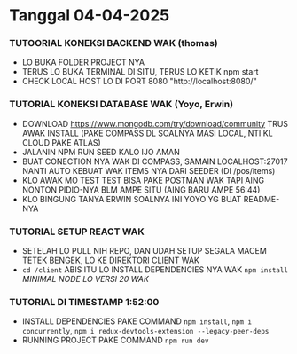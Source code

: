 # Tanggal 04-04-2025

### TUTOORIAL KONEKSI BACKEND WAK (thomas)
- LO BUKA FOLDER PROJECT NYA
- TERUS LO BUKA TERMINAL DI SITU, TERUS LO KETIK npm start
- CHECK LOCAL HOST LO DI PORT 8080 "http://localhost:8080/"

### TUTORIAL KONEKSI DATABASE WAK (Yoyo, Erwin)
- DOWNLOAD https://www.mongodb.com/try/download/community TRUS AWAK INSTALL (PAKE COMPASS DL SOALNYA MASI LOCAL, NTI KL CLOUD PAKE ATLAS)
- JALANIN NPM RUN SEED KALO IJO AMAN
- BUAT CONECTION NYA WAK DI COMPASS, SAMAIN LOCALHOST:27017 NANTI AUTO KEBUAT WAK ITEMS NYA DARI SEEDER (DI /pos/items)
- KLO AWAK MO TEST TEST BISA PAKE POSTMAN WAK TAPI AING NONTON PIDIO-NYA BLM AMPE SITU (AING BARU AMPE 56:44)
- KLO BINGUNG TANYA ERWIN SOALNYA INI YOYO YG BUAT README-NYA

### TUTORIAL SETUP REACT WAK
- SETELAH LO PULL NIH REPO, DAN UDAH SETUP SEGALA MACEM TETEK BENGEK, LO KE DIREKTORI CLIENT WAK
- `cd /client` ABIS ITU LO INSTALL DEPENDENCIES NYA WAK `npm install` *MINIMAL NODE LO VERSI 20 WAK*

### TUTORIAL DI TIMESTAMP 1:52:00
- INSTALL DEPENDENCIES PAKE COMMAND `npm install`, `npm i concurrently`, `npm i redux-devtools-extension --legacy-peer-deps`
- RUNNING PROJECT PAKE COMMAND `npm run dev`
